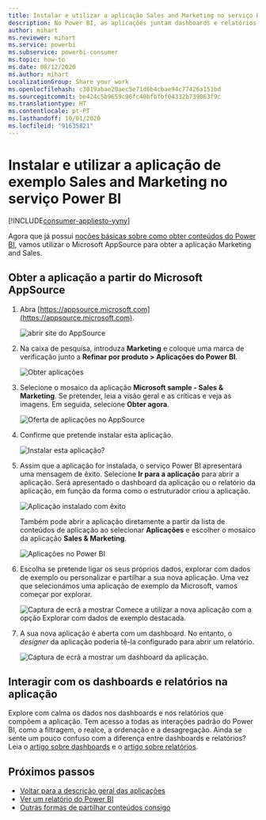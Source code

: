 ```yaml
---
title: Instalar e utilizar a aplicação Sales and Marketing no serviço Power BI
description: No Power BI, as aplicações juntam dashboards e relatórios num único local. Instale a aplicação Sales and Marketing a partir do marketplace de aplicações do Power BI.
author: mihart
ms.reviewer: mihart
ms.service: powerbi
ms.subservice: powerbi-consumer
ms.topic: how-to
ms.date: 08/12/2020
ms.author: mihart
LocalizationGroup: Share your work
ms.openlocfilehash: c3019abae20aec5e71d6b4cbae94c77426a151bd
ms.sourcegitcommit: be424c5b9659c96fc40bfbfbf04332b739063f9c
ms.translationtype: HT
ms.contentlocale: pt-PT
ms.lasthandoff: 10/01/2020
ms.locfileid: "91635821"
---
```

# <a name="install-and-use-the-sample-sales-and-marketing-app-in-the-power-bi-service"></a>Instalar e utilizar a aplicação de exemplo Sales and Marketing no serviço Power BI

[!INCLUDE[consumer-appliesto-yyny](../includes/consumer-appliesto-yyny.md)]

Agora que já possui [noções básicas sobre como obter conteúdos do Power BI](end-user-app-view.md), vamos utilizar o Microsoft AppSource para obter a aplicação Marketing and Sales. 


## <a name="get-the-app-from-microsoft-appsource"></a>Obter a aplicação a partir do Microsoft AppSource

1. Abra [https://appsource.microsoft.com](https://appsource.microsoft.com).

   ![abrir site do AppSource  ](./media/end-user-app-marketing/power-bi-appsource.png)

1. Na caixa de pesquisa, introduza **Marketing** e coloque uma marca de verificação junto a **Refinar por produto > Aplicações do Power BI**. 

    ![Obter aplicações  ](./media/end-user-app-marketing/power-bi-search-appsource.png)


1. Selecione o mosaico da aplicação **Microsoft sample - Sales & Marketing**. Se pretender, leia a visão geral e as críticas e veja as imagens.  Em seguida, selecione **Obter agora**.

   ![Oferta de aplicações no AppSource](./media/end-user-app-marketing/power-bi-app-offering.png)

1. Confirme que pretende instalar esta aplicação.

   ![Instalar esta aplicação?](./media/end-user-app-marketing/power-bi-installs.png)

5. Assim que a aplicação for instalada, o serviço Power BI apresentará uma mensagem de êxito. Selecione **Ir para a aplicação** para abrir a aplicação. Será apresentado o dashboard da aplicação ou o relatório da aplicação, em função da forma como o estruturador criou a aplicação.

    ![Aplicação instalado com êxito ](./media/end-user-app-marketing/power-bi-app-ready.png)

    Também pode abrir a aplicação diretamente a partir da lista de conteúdos de aplicação ao selecionar **Aplicações** e escolher o mosaico da aplicação **Sales & Marketing**.

    ![Aplicações no Power BI](./media/end-user-app-marketing/power-bi-sales-marketing.png)


6. Escolha se pretende ligar os seus próprios dados, explorar com dados de exemplo ou personalizar e partilhar a sua nova aplicação. Uma vez que selecionámos uma aplicação de exemplo da Microsoft, vamos começar por explorar. 

    ![Captura de ecrã a mostrar Comece a utilizar a nova aplicação com a opção Explorar com dados de exemplo destacada.](./media/end-user-app-marketing/power-bi-explore-app.png)

7.  A sua nova aplicação é aberta com um dashboard. No entanto, o *designer* da aplicação poderia tê-la configurado para abrir um relatório.  

    ![Captura de ecrã a mostrar um dashboard da aplicação.](./media/end-user-app-marketing/power-bi-app-new.png)




## <a name="interact-with-the-dashboards-and-reports-in-the-app"></a>Interagir com os dashboards e relatórios na aplicação
Explore com calma os dados nos dashboards e nos relatórios que compõem a aplicação. Tem acesso a todas as interações padrão do Power BI, como a filtragem, o realce, a ordenação e a desagregação.  Ainda se sente um pouco confuso com a diferença entre dashboards e relatórios?  Leia o [artigo sobre dashboards](end-user-dashboards.md) e o [artigo sobre relatórios](end-user-reports.md).  




## <a name="next-steps"></a>Próximos passos
* [Voltar para a descrição geral das aplicações](end-user-apps.md)    
* [Ver um relatório do Power BI](end-user-report-open.md)    
* [Outras formas de partilhar conteúdos consigo](end-user-shared-with-me.md)

